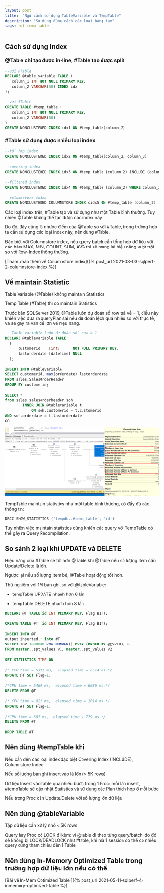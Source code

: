 ```yaml
---
layout: post
title:  "Ngữ cảnh sử dụng TableVariable và TempTable"
description: "Sử dụng đúng cách các loại bảng tạm"
tags: sql temp-table
---
```


## Cách sử dụng Index

### @Table chỉ tạo được in-line, #Table tạo được split

```sql
--với @Table
DECLARE @table_variable TABLE (
   column_1 INT NOT NULL PRIMARY KEY,
   column_2 VARCHAR(50) INDEX idx
);

--với #Table
CREATE TABLE #temp_table (
   column_1 INT NOT NULL PRIMARY KEY,
   column_2 VARCHAR(50)
)
CREATE NONCLUSTERED INDEX idx1 ON #temp_table(column_2)
```

### #Table sử dụng được nhiều loại index

```sql
--tổ hợp index
CREATE NONCLUSTERED INDEX idx2 ON #temp_table(column_2, column_3)

--covering index
CREATE NONCLUSTERED INDEX idx3 ON #temp_table (column_2) INCLUDE (column_3)

--filtered index
CREATE NONCLUSTERED INDEX idx4 ON #temp_table (column_2) WHERE column_3 = 'VN'

--columnstore index
CREATE NONCLUSTERED COLUMNSTORE INDEX cidx5 ON #temp_table (column_2)
```

Các loại index trên, #Table tạo và sử dụng như một Table bình thường. Tuy nhiên @Table không thể tạo được các index này.

Do đó, đây cũng là nhược điểm của @Table so với #Table, trong trường hợp ta cần sử dụng các loại index này, nên dùng #Table.

Đặc biệt với Columnstore index, nếu query batch cần tổng hợp dữ liệu với các hàm MAX, MIN, COUNT, SUM, AVG thì sẽ mang lại hiệu năng vượt trội so với Row-Index thông thường.

[Tham khảo thêm về Columnstore index]({% post_url 2021-03-03-sqlperf-2-columnstore-index %})

## Về maintain Statistíc

Table Variable (@Table) không maintain Statistics

Temp Table (#Table) thì có maintain Statistics

Trước bản SQLServer 2019, @Table luôn dự đoán số row trả về = 1, điều này khiến việc đưa ra queryPlan sai nếu dự đoán lệch quá nhiều so với thực tế, và sẽ gây ra vấn đề lớn về hiệu năng.

```sql
-- Table variable luôn dự đoán số row = 1
DECLARE @tablevariable TABLE
  (
      customerid    [int]      NOT NULL PRIMARY KEY,
      lastorderdate [datetime] NULL
  );

INSERT INTO @tablevariable
SELECT customerid, max(orderdate) lastorderdate
FROM sales.SalesOrderHeader
GROUP BY customerid;

SELECT *
from sales.salesorderheader soh
        INNER JOIN @tablevariable t
            ON soh.customerid = t.customerid 
AND soh.orderdate = t.lastorderdate
GO
```

![image](/assets/images/sqlperf-7-1.png)

TempTable maintain statistics như một table bình thường, có đầy đủ các thông tin:

```sql
DBCC SHOW_STATISTICS ('tempdb..#temp_table', 'id')
```

Tuy nhiên việc maintain statistics cũng khiến các query với TempTable có thể gây ra Query Recompilation.

## So sánh 2 loại khi UPDATE và DELETE

Hiệu năng của #Table sẽ tốt hơn @Table khi @Table nếu số lượng item cần Update/Delete là lớn.

Ngược lại nếu số lượng item bé, @Table hoạt động tốt hơn.

Thử nghiệm với 1M bản ghi, so với @tableVariable:

* tempTable UPDATE nhanh hơn 6 lần

* tempTable DELETE nhanh hơn 8 lần

```sql
DECLARE @T TABLE(id INT PRIMARY KEY, Flag BIT);

CREATE TABLE #T (id INT PRIMARY KEY, Flag BIT);

INSERT INTO @T
output inserted.* into #T
SELECT TOP 1000000 ROW_NUMBER() OVER (ORDER BY @@SPID), 0
FROM master..spt_values v1, master..spt_values v2

SET STATISTICS TIME ON

/* CPU time = 5391 ms,  elapsed time = 6514 ms.*/
UPDATE @T SET Flag=1;

/*CPU time = 5469 ms,  elapsed time = 6086 ms.*/
DELETE FROM @T

/* CPU time = 922 ms,  elapsed time = 1014 ms.*/
UPDATE #T SET Flag=1;

/*CPU time = 687 ms,  elapsed time = 779 ms.*/
DELETE FROM #T

DROP TABLE #T
```

## Nên dùng #tempTable khi

Nếu cần đến các loại index đặc biệt Covering Index (INCLUDE), Columnstore Index

Nếu số lượng bản ghi insert vào là lớn (> 5K rows)

Dữ liệu Insert vào table qua nhiều bước trong 1 Proc: mỗi lần insert, #tempTable sẽ cập nhật Statistics và sử dụng các Plan thích hợp ở mỗi bước

Nếu trong Proc cần Update/Delete với số lượng lớn dữ liệu

## Nên dùng @tableVariable

Tập dữ liệu cần xử lý nhỏ < 5K rows

Query hay Proc có LOCK đi kèm: vì @table đi theo từng query/batch, do đó sẽ không bị LOCK/DEADLOCK như #table, khi mà 1 session có thể có nhiều query cùng tham chiếu đến 1 Table

## Nên dùng In-Memory Optimized Table trong trường hợp dữ liệu lớn nếu có thể

[Bài vể In-Mem Optimized Table ]({% post_url 2021-05-11-sqlperf-4-inmemory-optimized-table %})